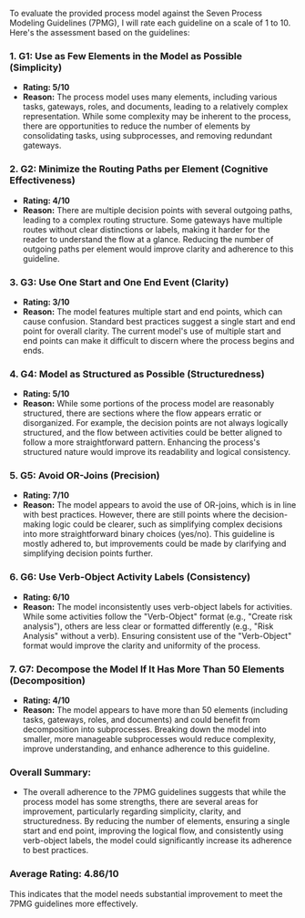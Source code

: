 To evaluate the provided process model against the Seven Process Modeling Guidelines (7PMG), I will rate each guideline on a scale of 1 to 10. Here's the assessment based on the guidelines:

### 1. **G1: Use as Few Elements in the Model as Possible (Simplicity)**
   - **Rating: 5/10**
   - **Reason:** The process model uses many elements, including various tasks, gateways, roles, and documents, leading to a relatively complex representation. While some complexity may be inherent to the process, there are opportunities to reduce the number of elements by consolidating tasks, using subprocesses, and removing redundant gateways.

### 2. **G2: Minimize the Routing Paths per Element (Cognitive Effectiveness)**
   - **Rating: 4/10**
   - **Reason:** There are multiple decision points with several outgoing paths, leading to a complex routing structure. Some gateways have multiple routes without clear distinctions or labels, making it harder for the reader to understand the flow at a glance. Reducing the number of outgoing paths per element would improve clarity and adherence to this guideline.

### 3. **G3: Use One Start and One End Event (Clarity)**
   - **Rating: 3/10**
   - **Reason:** The model features multiple start and end points, which can cause confusion. Standard best practices suggest a single start and end point for overall clarity. The current model's use of multiple start and end points can make it difficult to discern where the process begins and ends.

### 4. **G4: Model as Structured as Possible (Structuredness)**
   - **Rating: 5/10**
   - **Reason:** While some portions of the process model are reasonably structured, there are sections where the flow appears erratic or disorganized. For example, the decision points are not always logically structured, and the flow between activities could be better aligned to follow a more straightforward pattern. Enhancing the process's structured nature would improve its readability and logical consistency.

### 5. **G5: Avoid OR-Joins (Precision)**
   - **Rating: 7/10**
   - **Reason:** The model appears to avoid the use of OR-joins, which is in line with best practices. However, there are still points where the decision-making logic could be clearer, such as simplifying complex decisions into more straightforward binary choices (yes/no). This guideline is mostly adhered to, but improvements could be made by clarifying and simplifying decision points further.

### 6. **G6: Use Verb-Object Activity Labels (Consistency)**
   - **Rating: 6/10**
   - **Reason:** The model inconsistently uses verb-object labels for activities. While some activities follow the "Verb-Object" format (e.g., "Create risk analysis"), others are less clear or formatted differently (e.g., "Risk Analysis" without a verb). Ensuring consistent use of the "Verb-Object" format would improve the clarity and uniformity of the process.

### 7. **G7: Decompose the Model If It Has More Than 50 Elements (Decomposition)**
   - **Rating: 4/10**
   - **Reason:** The model appears to have more than 50 elements (including tasks, gateways, roles, and documents) and could benefit from decomposition into subprocesses. Breaking down the model into smaller, more manageable subprocesses would reduce complexity, improve understanding, and enhance adherence to this guideline.

### **Overall Summary:**
- The overall adherence to the 7PMG guidelines suggests that while the process model has some strengths, there are several areas for improvement, particularly regarding simplicity, clarity, and structuredness. By reducing the number of elements, ensuring a single start and end point, improving the logical flow, and consistently using verb-object labels, the model could significantly increase its adherence to best practices.

### **Average Rating: 4.86/10**

This indicates that the model needs substantial improvement to meet the 7PMG guidelines more effectively.